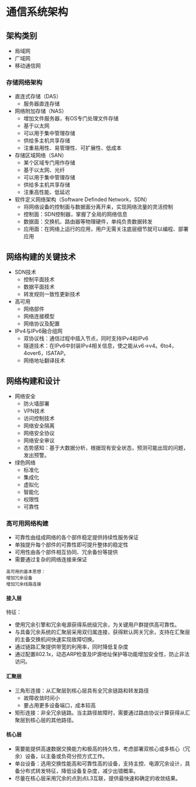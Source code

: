 # 通信系统架构
## 架构类别

* 局域网
* 广域网
* 移动通信网

### 存储网络架构
* 直连式存储（DAS）
  * 服务器直连存储
* 网络附加存储（NAS）
  * 增加文件服务器，有OS专门处理文件存储
  * 基于以太网
  * 可以用于集中管理存储
  * 供给多主机共享存储
  * 注重易用性、易管理性、可扩展性、低成本
* 存储区域网络（SAN）
  * 某个区域专门用作存储
  * 基于以太网、光纤
  * 可以用于集中管理存储
  * 供给多主机共享存储
  * 注重高性能、低延迟
* 软件定义网络架构（Software Definded Network，SDN）
  * 将网络设备的控制面与数据面分离开来，实现网络流量的灵活控制
  * 控制面：SDN控制器，掌握了全局的网络信息
  * 数据面：交换机、路由器等物理硬件，单纯负责数据转发
  * 应用面：在网络上运行的应用，用户无需关注底层细节就可以编程、部署应用

## 网络构建的关键技术
* SDN技术
  * 控制平面技术
  * 数据平面技术
  * 转发规则一致性更新技术
* 高可用
  * 网络部件
  * 网络连接模型
  * 网络协议及配置
* IPv4与IPv6融合组网
  * 双协议栈：通信过程中插入节点，同时支持IPv4和IPv6
  * 隧道技术：在IPv6中封装IPv4相关信息，使之能从v6->v4。6to4，4over6，ISATAP。
  * 网络地址翻译技术

## 网络构建和设计

* 网络安全
  * 防火墙部署
  * VPN技术
  * 访问控制技术
  * 网络安全隔离
  * 网络安全协议
  * 网络安全审议
  * 态势感知：基于大数据分析，根据现有安全状态，预测可能出现的问题，发出预警。
* 绿色网络
  * 标准化
  * 集成化
  * 虚拟化
  * 智能化
  * 权限性
  * 可靠性

### 高可用网络构建
  * 可靠性由组成网络的各个部件稳定提供持续性服务保证
  * 单独提升每个部件的可靠性即可提升整体的稳定性
  * 可用性由各个部件相互协同、冗余备份等提供
  * 需要通过复杂的网络连接来保证

```
高可用的基本思想：
增加冗余设备
增加冗余线路连接
```
 
#### 接入层
特征：
* 使用冗余引擎和冗余电源获得系统级冗余，为关键用户群提供高可靠性。
* 与具备冗余系统的汇聚层采用双归属连接，获得默认网关冗余，支持在汇聚层的主备交换机间快速实现故障切换。
* 通过链路汇聚提供带宽的利用率，同时降低复杂度
* 通过配置802.1x，动态ARP检查及IP源地址保护等功能增加安全性，防止非法访问。

#### 汇聚层
* 三角形连接：从汇聚层到核心层具有全冗余链路和转发路径
  * 故障收敛时间小
  * 要占用更多设备端口，成本较高
* 矩形连接：非全冗余链路。当主路径故障时，需要通过路由协议计算获得从汇聚层到核心层的其他路径。

#### 核心层
* 需要能提供高速数据交换能力和极高的持久性，考虑部署双核心或多核心（冗余）设备，以主备或负荷分担方式工作。
* 单台设备：选用交换性能高和可靠性高的设备，支持主控、电源冗余设计，具备分布式转发特征，降低设备复杂度，减少出错概率。
* 尽量在核心层采用冗余的点到点L3互联，提供最快速和确定的收敛结果。
